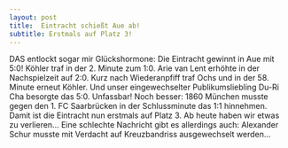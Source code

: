 ```yaml
---
layout: post
title:  Eintracht schießt Aue ab!
subtitle: Erstmals auf Platz 3!
---
```


DAS entlockt sogar mir Glückshormone: Die Eintracht gewinnt in Aue mit 5:0! Köhler traf in der 2. Minute zum 1:0. Arie van Lent erhöhte in der Nachspielzeit auf 2:0. Kurz nach Wiederanpfiff traf Ochs und in der 58. Minute erneut Köhler. Und unser eingewechselter Publikumsliebling Du-Ri Cha besorgte das 5:0. Unfassbar! Noch besser: 1860 München musste gegen den 1. FC Saarbrücken in der Schlussminute das 1:1 hinnehmen. Damit ist die Eintracht nun erstmals auf Platz 3. Ab heute haben wir etwas zu verlieren... Eine schlechte Nachricht gibt es allerdings auch: Alexander Schur musste mit Verdacht auf Kreuzbandriss ausgewechselt werden... 


